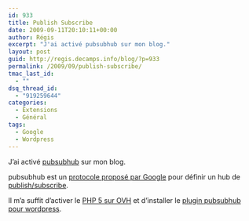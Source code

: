 ```yaml
---
id: 933
title: Publish Subscribe
date: 2009-09-11T20:10:11+00:00
author: Régis
excerpt: "J'ai activé pubsubhub sur mon blog."
layout: post
guid: http://regis.decamps.info/blog/?p=933
permalink: /2009/09/publish-subscribe/
tmac_last_id:
  - ""
dsq_thread_id:
  - "919259644"
categories:
  - Extensions
  - Général
tags:
  - Google
  - Wordpress
---
```

J’ai activé [pubsubhub](http://code.google.com/p/pubsubhubbub/) sur mon blog.

pubsubhub est un [protocole proposé par Google](http://pubsubhubbub.googlecode.com/svn/trunk/pubsubhubbub-core-0.2.html) pour définir un hub de [publish/subscribe](http://en.wikipedia.org/wiki/Publish/subscribe).

Il m’a suffit d’activer le [PHP 5 sur OVH](http://guide.ovh.com/Php5ChezOvh) et d’installer le [plugin pubsubhub pour wordpress](http://wordpress.org/extend/plugins/pubsubhubbub/).
